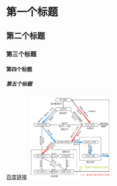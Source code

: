 
<h1>第一个标题</h1>
<h2>第二个标题</h2>
<h3>第三个标题</h3>
<h4>第四个标题</h4>
<h5>第五个标题</h5>
<a href="https://www.baidu.com">百度链接</a>
<img src="1.png" width = "225" height = "225"/>